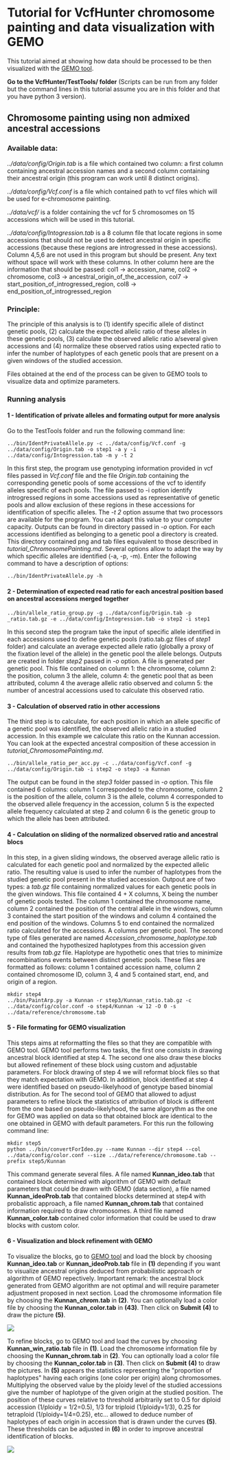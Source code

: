 Tutorial for VcfHunter chromosome painting and data visualization with GEMO
===========================================================================

This tutorial aimed at showing how data should be processed to be then 
visualized with the [GEMO tool](https://gemo.southgreen.fr/).

**Go to the VcfHunter/TestTools/ folder** (Scripts can be run from any
folder but the command lines in this tutorial assume you are in this
folder and that you have python 3 version).


Chromosome painting using non admixed ancestral accessions
----------------------------------------------------------------

### Available data:

*../data/config/Origin.tab* is a file which contained two column: a first
column containing ancestral accession names and a second column containing
their ancestral origin (this program can work until 8 distinct origins).

*../data/config/Vcf.conf* is a file which contained path to vcf files which
will be used for e-chromosome painting.

*../data/vcf/* is a folder containing the vcf for 5 chromosomes on 15 accessions
which will be used in this tutorial.

*../data/config/Intogression.tab* is a 8 column file that locate regions in some 
accessions that should not be used to detect ancestral origin in specific 
accessions (because these regions are introgressed in these accessions). 
Column 4,5,6 are not used in this program but should be present. Any text 
without space will work with these columns. In other column here are the 
information that should be passed: col1 -> accession_name, col2 -> chromosome, 
col3 -> ancestral_origin_of_the_accession, col7 -> start_position_of_introgressed_region, 
col8 -> end_position_of_introgressed_region

### Principle:

The principle of this analysis is to (1) identify specific allele of distinct 
genetic pools, (2) calculate the expected allelic ratio of these alleles in these 
genetic pools, (3) calculate the observed allelic ratio a/several given accessions 
and (4) normalize these observed ratios using expected ratio to infer the number 
of haplotypes of each genetic pools that are present on a given windows of the 
studied accession.

Files obtained at the end of the process can be given to GEMO tools to visualize 
data and optimize parameters.

### Running analysis

#### 1 - Identification of private alleles and formating output for more analysis

Go to the TestTools folder and run the following command line:

```
../bin/IdentPrivateAllele.py -c ../data/config/Vcf.conf -g ../data/config/Origin.tab -o step1 -a y -i ../data/config/Intogression.tab -m y -t 2
```

In this first step, the program use genotyping information provided in vcf files 
passed in *Vcf.conf* file and the file *Origin.tab* containing the corresponding 
genetic pools of some accessions of the vcf to identify alleles specific of each 
pools. The file passed to -i option identify introgressed regions in some 
accessions used as representative of genetic pools and allow exclusion of these 
regions in these accessions for identification of specific alleles. The *-t 2* 
option assume that two processors are available for the program. You can adapt 
this value to your computer capacity. Outputs can be found in directory passed 
in *-o* option. For each accessions identified as belonging to a genetic pool 
a directory is created. This directory contained png and tab files equivalent 
to those described in *tutorial_ChromosomePainting.md*. Several options allow 
to adapt the way by which specific alleles are identified (-a, -p, -m). Enter the 
following command to have a description of options:

```{bash}
../bin/IdentPrivateAllele.py -h
```

#### 2 - Determination of expected read ratio for each ancestral position based on ancestral accessions merged together

```
../bin/allele_ratio_group.py -g ../data/config/Origin.tab -p _ratio.tab.gz -e ../data/config/Intogression.tab -o step2 -i step1
```

In this second step the program take the input of specific allele identified in 
each accessions used to define genetic pools (ratio.tab.gz files of *step1* folder) 
and calculate an average expected allele ratio (globally a proxy of the fixation 
level of the allele) in the genetic pool the allele belongs. Outputs are created 
in folder *step2* passed in *-o* option. A file is generated per genetic pool. This 
file contained on column 1: the chromosome, column 2: the position, column 3 the 
allele, column 4: the genetic pool that as been attributed, column 4 the average 
allelic ratio observed and column 5: the number of ancestral accessions used to 
calculate this observed ratio.


#### 3 - Calculation of observed ratio in other accessions

The third step is to calculate, for each position in which an allele specific of 
a genetic pool was identified, the observed allelic ratio in a studied accession. 
In this example we calculate this ratio on the Kunnan accession. You can look at 
the expected ancestral composition of these accession in *tutorial_ChromosomePainting.md*. 

```
../bin/allele_ratio_per_acc.py -c ../data/config/Vcf.conf -g ../data/config/Origin.tab -i step2 -o step3 -a Kunnan
```

The output can be found in the *step3* folder passed in *-o* option. This file 
contained 6 columns: column 1 corresponded to the chromosome, column 2 is the 
position of the allele, column 3 is the allele, column 4 corresponded to the 
observed allele frequency in the accession, column 5 is the expected allele 
frequency calculated at step 2 and column 6 is the genetic group to which the 
allele has been attributed.


#### 4 - Calculation on sliding of the normalized observed ratio and ancestral blocs

In this step, in a given sliding windows, the observed average allelic ratio is 
calculated for each genetic pool and normalized by the expected allelic ratio. 
The resulting value is used to infer the number of haplotypes from the studied 
genetic pool present in the studied accession. Outpout are of two types: a *tab.gz* 
file containing normalized values for each genetic pools in the given windows. 
This file contained 4 + X columns, X being the number of genetic pools tested. 
The column 1 contained the chromosome name, column 2 contained the position of 
the central allele in the windows, column 3 contained the start position of the 
windows and column 4 contained the end position of the windows. Columns 5 to end 
contained the normalized ratio calculated for the accessions. A columns per genetic 
pool.
The second type of files generated are named *Accession_chromosome_haplotype.tab* 
and contained the hypothesized haplotypes from this accession given results from 
*tab.gz* file. Haplotype are hypothetic ones that tries to minimize recombinations 
events between distinct genetic pools. These files are formatted as follows: column 
1 contained accession name, column 2 contained chromosome ID, column 3, 4 and 5 
contained start, end, and origin of a region.

```
mkdir step4
../bin/PaintArp.py -a Kunnan -r step3/Kunnan_ratio.tab.gz -c ../data/config/color.conf -o step4/Kunnan -w 12 -O 0 -s ../data/reference/chromosome.tab
```

#### 5 - File formating for GEMO visualization

This steps aims at reformatting the files so that they are compatible with GEMO 
tool. GEMO tool performs two tasks, the first one consists in drawing ancestral 
block identified at step 4. The second one also draw these blocks but allowed 
refinement of these block using custom and adjustable parameters. For block 
drawing of step 4 we will reformat block files so that they match expectation 
with GEMO. In addition, block identified at step 4 were identified based on 
pseudo-likelyhood of genotype based binomial distribution. As for The second 
tool of GEMO that allowed to adjust parameters to refine block the statistics 
of attribution of block is different from the one based on pseudo-likelyhood, 
the same algorythm as the one for GEMO was applied on data so that obtained 
block are identical to the one obtained in GEMO with default parameters. For 
this run the following command line:

```{bash}
mkdir step5
python ../bin/convertForIdeo.py --name Kunnan --dir step4 --col ../data/config/color.conf --size ../data/reference/chromosome.tab --prefix step5/Kunnan
```

This command generate several files. A file named **Kunnan_ideo.tab** that 
contained block determined with algorithm of GEMO with default parameters 
that could be drawn with GEMO (data section), a file named **Kunnan_ideoProb.tab** 
that contained blocks determined at step4 with probalistic approach, a file 
named **Kunnan_chrom.tab** that contained information required to draw 
chromosomes. A third file named **Kunnan_color.tab** contained color 
information that could be used to draw blocks with custom color. 

#### 6 - Visualization and block refinement with GEMO

To visualize the blocks, go to [GEMO tool](https://gemo.southgreen.fr/) and 
load the block by choosing **Kunnan_ideo.tab** or **Kunnan_ideoProb.tab** 
file in **(1)** depending if you want to visualize ancestral origins deduced 
from probabilistic approach or algorithm of GEMO repectively. Important 
remark: the ancestral block generated from GEMO algorithm are not optimal and 
will require parameter adjustment proposed in next section. Load the 
chromosome information file by choosing the **Kunnan_chrom.tab** in **(2)**. 
You can optionally load a color file by choosing the **Kunnan_color.tab** in 
**(43)**. Then click on **Submit** **(4)** to draw the picture **(5)**.

![](/images/GEMO1.png)


To refine blocks, go to GEMO tool and load the curves by choosing 
**Kunnan_win_ratio.tab** file in **(1)**. Load the chromosome information 
file by choosing the **Kunnan_chrom.tab** in **(2)**. You can optionally 
load a color file by choosing the **Kunnan_color.tab** in **(3)**. Then 
click on **Submit** **(4)** to draw the pictures. In **(5)** appears the 
statistics representing the "proportion of haplotypes" having each origins 
(one color per origin) along chromosomes. Multiplying the observed value 
by the ploidy level of the studied accessions give the number of haplotype 
of the given origin at the studied position. The position of these curves 
relative to threshold arbitrarily set to 0.5 for diploid accession 
(1/ploidy = 1/2=0.5), 1/3 for triploid (1/ploidy=1/3), 0.25 for tetraploid 
(1/ploidy=1/4=0.25), etc... allowed to deduce number of haplotypes of each 
origin in accession that is drawn under the curves **(5)**. These thresholds 
can be adjusted in **(6)** in order to improve ancestral identification of 
blocks.

![](/images/GEMO2.png)

